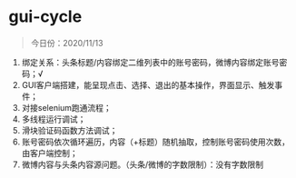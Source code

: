 # gui-cycle
>今日份：2020/11/13  
>
1. 绑定关系：头条标题/内容绑定二维列表中的账号密码，微博内容绑定账号密码；√
2. GUI客户端搭建，能呈现点击、选择、退出的基本操作，界面显示、触发事件；
3. 对接selenium跑通流程；
4. 多线程运行调试；
5. 滑块验证码函数方法调试；
6. 账号密码依次循环遍历，内容（+标题）随机抽取，控制账号密码使用次数，由客户端控制；
7. 微博内容与头条内容源问题。（头条/微博的字数限制）：没有字数限制
